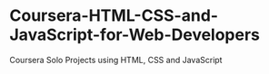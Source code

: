# Coursera-HTML-CSS-and-JavaScript-for-Web-Developers

<bbr />
Coursera Solo Projects using HTML, CSS and JavaScript
